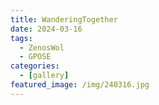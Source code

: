 ```yaml
---
title: WanderingTogether
date: 2024-03-16
tags:
  - ZenosWol
  - GPOSE
categories:
  - [gallery]
featured_image: /img/240316.jpg
---
```

